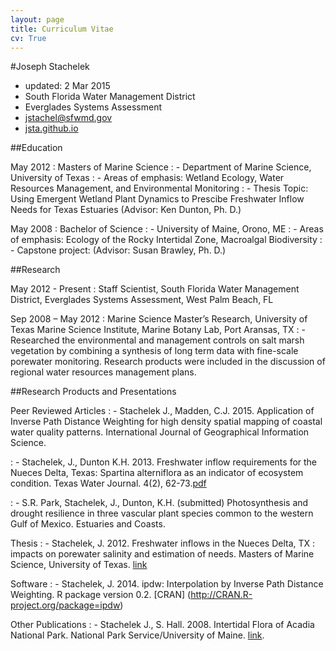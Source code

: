 ```yaml
---
layout: page
title: Curriculum Vitae
cv: True
---
```


#Joseph Stachelek
- updated: 2 Mar 2015
- South Florida Water Management District
- Everglades Systems Assessment
- [jstachel@sfwmd.gov](jstachel@sfwmd.gov)
- [jsta.github.io](http://jsta.github.io)

##Education

May 2012
  : Masters of Marine Science 
  : - Department of Marine Science, University of Texas
  : - Areas of emphasis: Wetland Ecology, Water Resources Management, and Environmental Monitoring
  : - Thesis Topic: Using Emergent Wetland Plant Dynamics to Prescibe Freshwater Inflow Needs for Texas Estuaries (Advisor: Ken Dunton, Ph. D.)

May 2008
  : Bachelor of Science
  : - University of Maine, Orono, ME
  : - Areas of emphasis: Ecology of the Rocky Intertidal Zone, Macroalgal Biodiversity
  : - Capstone project:  (Advisor: Susan Brawley, Ph. D.)
  
##Research

May 2012 - Present 
  : Staff Scientist, South Florida Water Management District, Everglades Systems Assessment, West Palm Beach, FL

Sep 2008 – May 2012 
  : Marine Science Master’s Research, University of Texas Marine Science Institute, Marine Botany Lab, Port Aransas, TX
  : - Researched the environmental and management controls on salt marsh vegetation by combining a synthesis of long term data with fine-scale porewater monitoring. Research products were included in the discussion of regional water resources management plans.

##Research Products and Presentations

Peer Reviewed Articles
  : - Stachelek J., Madden, C.J. 2015. Application of Inverse Path Distance Weighting for high density spatial mapping of coastal water quality patterns. International Journal of Geographical Information Science.
  
  : - Stachelek, J., Dunton K.H. 2013. Freshwater inflow requirements for the Nueces Delta, Texas: Spartina alterniflora as an indicator of ecosystem condition. Texas Water Journal. 4(2), 62-73.[pdf](public/files/StachelekDunton2013.pdf)
  
  : - S.R. Park, Stachelek, J., Dunton, K.H. (submitted) Photosynthesis and drought resilience in three vascular plant species common to the western Gulf of Mexico. Estuaries and Coasts.

Thesis
  : - Stachelek, J. 2012. Freshwater inflows in the Nueces Delta, TX : impacts on porewater salinity and estimation of needs. Masters of Marine Science, University of Texas. [link](http://http://repositories.lib.utexas.edu/handle/2152/ETD-UT-2012-05-5549)
  
Software
  : - Stachelek, J. 2014. ipdw: Interpolation by Inverse Path Distance Weighting. R package version 0.2. [CRAN] (http://CRAN.R-project.org/package=ipdw)
  
Other Publications
  : - Stachelek J., S. Hall. 2008.  Intertidal Flora of Acadia National Park. National Park Service/University of Maine. [link](http://www.nps.gov/acad/naturescience/upload/FieldGuidetoMarinePlantsAlgae.pdf).
